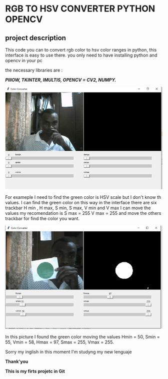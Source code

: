 RGB TO HSV CONVERTER PYTHON OPENCV
=================================

**project description**
-------------------

This code you can to convert rgb color to hsv color ranges in python, 
this interface is easy to use there. you only need to have installing python and opencv in your pc

the necessary libraries are :

***PIllOW, 
TKINTER,
IMULTIS,
OPENCV = CV2,
NUMPY.***



![alt text](https://github.com/Ibarguen/Converter-rgb-to-hsv-opencv/blob/master/rgb_to_hsv_1.PNG)


For exameple I need to find the green color is HSV scale but I don't know th values. I can find the green color on this way
in the interface there are six trackbar  H min , H max, S min, S max, V min and V max I can move the values 
my recomendation is S max = 255 V max = 255 and move the others trackbar for find the color you want.

![alt text](https://github.com/Ibarguen/Converter-rgb-to-hsv-opencv/blob/master/rgb_to_hsv_2.PNG)

In this picture I found the green color moving the values Hmin = 50, Smin = 55, Vmin = 58, Hmax = 97, Smax = 255, Vmax = 255.


Sorry  my inglish in this moment I'm studyng my new lenguaje

**Thank'you**

**This is my firts projetc in Git**
